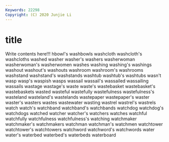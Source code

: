 ```yaml
---
Keywords: 22298
Copyright: (C) 2020 Junjie Li
---
```


# title

Write contents here!!!
hbowl's 
washbowls 
washcloth 
washcloth's 
washcloths 
washed 
washer 
washer's 
washers 
washerwoman
washerwoman's 
washerwomen 
washes 
washing 
washing's 
washings 
washout 
washout's 
washouts 
washroom
washroom's 
washrooms 
washstand 
washstand's 
washstands 
washtub 
washtub's 
washtubs 
wasn't 
wasp
wasp's 
waspish 
wasps 
wassail 
wassail's 
wassailed 
wassailing 
wassails 
wastage 
wastage's
waste 
waste's 
wastebasket 
wastebasket's 
wastebaskets 
wasted 
wasteful 
wastefully 
wastefulness 
wastefulness's
wasteland 
wasteland's 
wastelands 
wastepaper 
wastepaper's 
waster 
waster's 
wasters 
wastes 
wastewater
wasting 
wastrel 
wastrel's 
wastrels 
watch 
watch's 
watchband 
watchband's 
watchbands 
watchdog
watchdog's 
watchdogs 
watched 
watcher 
watcher's 
watchers 
watches 
watchful 
watchfully 
watchfulness
watchfulness's 
watching 
watchmaker 
watchmaker's 
watchmakers 
watchman 
watchman's 
watchmen 
watchtower 
watchtower's
watchtowers 
watchword 
watchword's 
watchwords 
water 
water's 
waterbed 
waterbed's 
waterbeds 
waterboard
